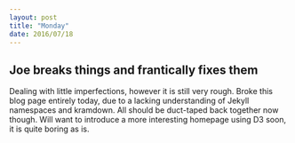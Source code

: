 ```yaml
---
layout: post
title: "Monday"
date: 2016/07/18
---
```

Joe breaks things and frantically fixes them
---
Dealing with little imperfections, however it is still very rough. Broke this blog page entirely today, due to a lacking understanding of Jekyll namespaces and kramdown. All should be duct-taped back together now though. Will want to introduce a more interesting homepage using D3 soon, it is quite boring as is.

